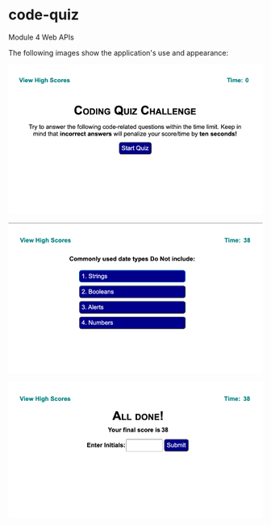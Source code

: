 # code-quiz
Module 4 Web APIs


The following images show the application's use and appearance:

![Screenshot of coding quiz intro to start](/assets/images/code-quiz-start.png)

![Screenshot of quiz question](/assets/images/code-quiz-question.png)

![Screenshot of result page to enter initials](/assets/images/code-quiz-initials.png)
